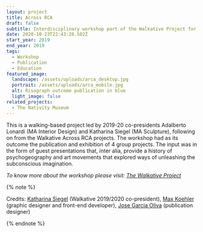```yaml
---
layout: project
title: Across RCA
draft: false
subtitle: Interdisciplinary workshop part of the Walkative Project for Across RCA
date: 2020-10-23T22:43:28.502Z
start_year: 2019
end_year: 2019
tags:
  - Workshop
  - Publication
  - Education
featured_image:
  landscape: /assets/uploads/arca_desktop.jpg
  portrait: /assets/uploads/arca_mobile.jpg
  alt: Risograph outcome publication in blue
  light_image: false
related_projects:
  - The Nativity Museum
---
```

This is a walking-based project led by 2019-20 co-presidents Adalberto Lonardi (MA Interior Design) and Katharina Siegel (MA Sculpture), following on from the Walkative Across RCA projects. The workshop had as its outcome the publication and exhibition of 4 group projects. The input was in the form of guest presentations that, inter alia, provide a history of psychogeography and art movements that explored ways of unleashing the subconscious imagination.

*To know more about the workshop please visit: [The Walkative Project](http://thewalkativeproject.org/event/across-rca-2019/)*

{% note %}

Credits: [Katharina Siegel](http://www.katharinasiegel.de/) (Walkative 2019/2020 co-president), [Max Koehler](maxkoehler) (graphic designer and front-end developer), [Jose Garcia Oliva](https://josegarciaoliva.com/) (publication designer)

{% endnote %}